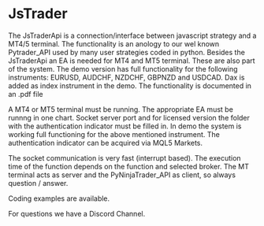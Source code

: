 # JsTrader

The JsTraderApi is a connection/interface between javascript strategy and a MT4/5 terminal.  The functionality is an anology to our wel known Pytrader_API used by many user strategies coded in python. Besides the JsTraderApi an EA is needed for MT4 and MT5 terminal. These are also part of the system. The demo version has full functionality for the following instruments: EURUSD, AUDCHF, NZDCHF, GBPNZD and USDCAD. Dax is added as index instrument in the demo. The functionality is documented in an .pdf file


A MT4 or MT5 terminal must be running. The appropriate EA must be runnng in one chart. Socket server port and for licensed version the folder with the authentication indicator must be filled in. In demo the system is working full functioning for the above mentioned instrument. The authentication indicator can be acquired via MQL5 Markets.

The socket communication is very fast (interrupt based). The execution time of the function depends on the function and selected broker. The MT terminal acts as server and the PyNinjaTrader_API as client, so always question / answer.

Coding examples are available.

For questions we have a Discord Channel.
